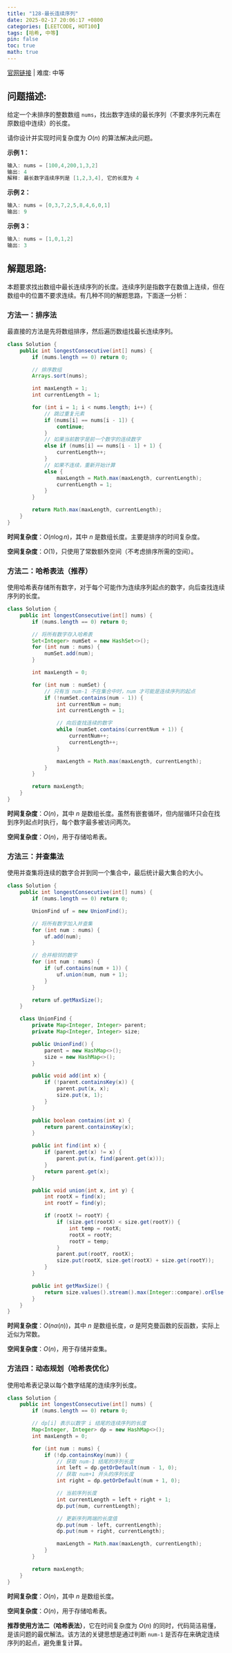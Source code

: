 ```yaml
---
title: "128-最长连续序列"
date: 2025-02-17 20:06:17 +0800
categories: [LEETCODE, HOT100]
tags: [哈希, 中等]
pin: false
toc: true
math: true
---
```


[官网链接](https://leetcode.cn/problems/longest-consecutive-sequence/) \| 难度: 中等

## 问题描述:

给定一个未排序的整数数组 `nums`，找出数字连续的最长序列（不要求序列元素在原数组中连续）的长度。

请你设计并实现时间复杂度为 $O(n)$ 的算法解决此问题。

**示例 1：**

```java
输入: nums = [100,4,200,1,3,2]
输出: 4
解释: 最长数字连续序列是 [1,2,3,4], 它的长度为 4
```

**示例 2：**

```java
输入: nums = [0,3,7,2,5,8,4,6,0,1]
输出: 9
```

**示例 3：**

```java
输入: nums = [1,0,1,2]
输出: 3
```

## 解题思路:

本题要求找出数组中最长连续序列的长度。连续序列是指数字在数值上连续，但在数组中的位置不要求连续。有几种不同的解题思路，下面逐一分析：

### 方法一：排序法

最直接的方法是先将数组排序，然后遍历数组找最长连续序列。

```java
class Solution {
    public int longestConsecutive(int[] nums) {
        if (nums.length == 0) return 0;

        // 排序数组
        Arrays.sort(nums);

        int maxLength = 1;
        int currentLength = 1;

        for (int i = 1; i < nums.length; i++) {
            // 跳过重复元素
            if (nums[i] == nums[i - 1]) {
                continue;
            }
            // 如果当前数字是前一个数字的连续数字
            else if (nums[i] == nums[i - 1] + 1) {
                currentLength++;
            }
            // 如果不连续，重新开始计算
            else {
                maxLength = Math.max(maxLength, currentLength);
                currentLength = 1;
            }
        }

        return Math.max(maxLength, currentLength);
    }
}
```

**时间复杂度**：$O(n \log n)$，其中 $n$ 是数组长度。主要是排序的时间复杂度。

**空间复杂度**：$O(1)$，只使用了常数额外空间（不考虑排序所需的空间）。

### 方法二：哈希表法（推荐）

使用哈希表存储所有数字，对于每个可能作为连续序列起点的数字，向后查找连续序列的长度。

```java
class Solution {
    public int longestConsecutive(int[] nums) {
        if (nums.length == 0) return 0;

        // 将所有数字存入哈希表
        Set<Integer> numSet = new HashSet<>();
        for (int num : nums) {
            numSet.add(num);
        }

        int maxLength = 0;

        for (int num : numSet) {
            // 只有当 num-1 不在集合中时，num 才可能是连续序列的起点
            if (!numSet.contains(num - 1)) {
                int currentNum = num;
                int currentLength = 1;

                // 向后查找连续的数字
                while (numSet.contains(currentNum + 1)) {
                    currentNum++;
                    currentLength++;
                }

                maxLength = Math.max(maxLength, currentLength);
            }
        }

        return maxLength;
    }
}
```

**时间复杂度**：$O(n)$，其中 $n$ 是数组长度。虽然有嵌套循环，但内层循环只会在找到序列起点时执行，每个数字最多被访问两次。

**空间复杂度**：$O(n)$，用于存储哈希表。

### 方法三：并查集法

使用并查集将连续的数字合并到同一个集合中，最后统计最大集合的大小。

```java
class Solution {
    public int longestConsecutive(int[] nums) {
        if (nums.length == 0) return 0;

        UnionFind uf = new UnionFind();

        // 将所有数字加入并查集
        for (int num : nums) {
            uf.add(num);
        }

        // 合并相邻的数字
        for (int num : nums) {
            if (uf.contains(num + 1)) {
                uf.union(num, num + 1);
            }
        }

        return uf.getMaxSize();
    }

    class UnionFind {
        private Map<Integer, Integer> parent;
        private Map<Integer, Integer> size;

        public UnionFind() {
            parent = new HashMap<>();
            size = new HashMap<>();
        }

        public void add(int x) {
            if (!parent.containsKey(x)) {
                parent.put(x, x);
                size.put(x, 1);
            }
        }

        public boolean contains(int x) {
            return parent.containsKey(x);
        }

        public int find(int x) {
            if (parent.get(x) != x) {
                parent.put(x, find(parent.get(x)));
            }
            return parent.get(x);
        }

        public void union(int x, int y) {
            int rootX = find(x);
            int rootY = find(y);

            if (rootX != rootY) {
                if (size.get(rootX) < size.get(rootY)) {
                    int temp = rootX;
                    rootX = rootY;
                    rootY = temp;
                }
                parent.put(rootY, rootX);
                size.put(rootX, size.get(rootX) + size.get(rootY));
            }
        }

        public int getMaxSize() {
            return size.values().stream().max(Integer::compare).orElse(0);
        }
    }
}
```

**时间复杂度**：$O(n \alpha(n))$，其中 $n$ 是数组长度，$\alpha$ 是阿克曼函数的反函数，实际上近似为常数。

**空间复杂度**：$O(n)$，用于存储并查集。

### 方法四：动态规划（哈希表优化）

使用哈希表记录以每个数字结尾的连续序列长度。

```java
class Solution {
    public int longestConsecutive(int[] nums) {
        if (nums.length == 0) return 0;

        // dp[i] 表示以数字 i 结尾的连续序列的长度
        Map<Integer, Integer> dp = new HashMap<>();
        int maxLength = 0;

        for (int num : nums) {
            if (!dp.containsKey(num)) {
                // 获取 num-1 结尾的序列长度
                int left = dp.getOrDefault(num - 1, 0);
                // 获取 num+1 开头的序列长度
                int right = dp.getOrDefault(num + 1, 0);

                // 当前序列长度
                int currentLength = left + right + 1;
                dp.put(num, currentLength);

                // 更新序列两端的长度值
                dp.put(num - left, currentLength);
                dp.put(num + right, currentLength);

                maxLength = Math.max(maxLength, currentLength);
            }
        }

        return maxLength;
    }
}
```

**时间复杂度**：$O(n)$，其中 $n$ 是数组长度。

**空间复杂度**：$O(n)$，用于存储哈希表。

**推荐使用方法二（哈希表法）**，它在时间复杂度为 $O(n)$ 的同时，代码简洁易懂，是该问题的最优解法。该方法的关键思想是通过判断 `num-1` 是否存在来确定连续序列的起点，避免重复计算。
